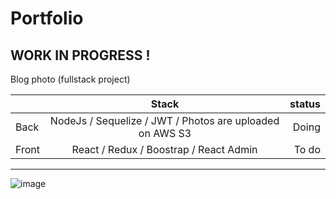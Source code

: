 # Portfolio

## WORK IN PROGRESS !


Blog photo (fullstack project)

|         | Stack           | status  |
| ------- |:-------------:| -------:|
| Back    | NodeJs / Sequelize / JWT / Photos are uploaded on AWS S3 | Doing   |
| Front   | React / Redux / Boostrap / React Admin     | To do   |

***

![image](https://drive.google.com/uc?export=view&id=1913oZeBZPBNiUuk8gu3ZSbLBA2l_VQtG)
